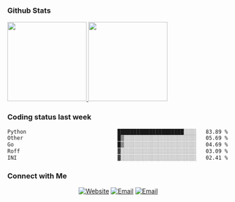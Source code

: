 
### Github Stats

<a href="https://github.com/lileixuan">
  <img height="180em" src="https://github-readme-stats.vercel.app/api?username=lileixuan&theme=buefy&show_icons=true" />
  <img height="180em" src="https://github-readme-stats.vercel.app/api/top-langs/?username=lileixuan&theme=buefy&layout=compact" />
</a>

### Coding status last week 

<!--START_SECTION:waka-->

```txt
Python                             █████████████████████░░░░   83.89 %
Other                              █▒░░░░░░░░░░░░░░░░░░░░░░░   05.69 %
Go                                 █▒░░░░░░░░░░░░░░░░░░░░░░░   04.69 %
Roff                               ▓░░░░░░░░░░░░░░░░░░░░░░░░   03.09 %
INI                                ▓░░░░░░░░░░░░░░░░░░░░░░░░   02.41 %
```

<!--END_SECTION:waka-->

### Connect with Me 

<p align="center">
<a href="https://www.koomu.cn/"><img alt="Website" src="https://img.shields.io/badge/Website-www.koomu.cn-blue?style=flat-square&logo=google-chrome"></a>
<a href="mailto:lileixuan@gmail.com"><img alt="Email" src="https://img.shields.io/badge/Email-lileixuan@gmail.com-blue?style=flat-square&logo=gmail"></a>
<a href="https://www.koomu.cn/rss/"><img alt="Email" src="https://img.shields.io/badge/RSS-www.koomu.cn%2Frss%2F-blue?style=flat-square&logo=rss"></a>


</p>
